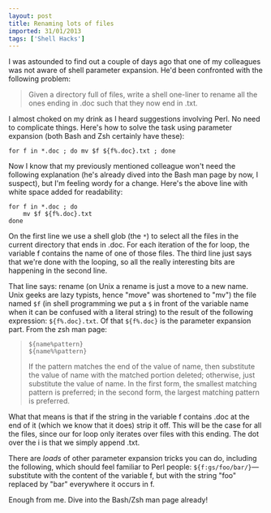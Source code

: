 ```yaml
---
layout: post
title: Renaming lots of files
imported: 31/01/2013
tags: ['Shell Hacks']
---
```


I was astounded to find out a couple of days ago that one of my colleagues was not aware
of shell parameter expansion. He'd been confronted with the following problem:

> Given a directory full of files, write a shell one-liner to rename all the ones ending
> in .doc such that they now end in .txt.

I almost choked on my drink as I heard suggestions involving Perl. No need to complicate
things. Here's how to solve the task using parameter expansion (both Bash and Zsh
certainly have these):

    for f in *.doc ; do mv $f ${f%.doc}.txt ; done

Now I know that my previously mentioned colleague won't need the following explanation
(he's already dived into the Bash man page by now, I suspect), but I'm feeling wordy for a
change. Here's the above line with white space added for readability:

    for f in *.doc ; do
        mv $f ${f%.doc}.txt
    done

On the first line we use a shell glob (the `*`) to select all the files in the current
directory that ends in .doc. For each iteration of the for loop, the variable f contains
the name of one of those files. The third line just says that we're done with the looping,
so all the really interesting bits are happening in the second line.

That line says: rename (on Unix a rename is just a move to a new name. Unix geeks are lazy
typists, hence "move" was shortened to "mv") the file named `$f` (in shell programming we
put a `$` in front of the variable name when it can be confused with a literal string) to
the result of the following expression: `${f%.doc}.txt`. Of that `${f%.doc}` is the
parameter expansion part. From the zsh man page:

> `${name%pattern}`<br/>
> `${name%%pattern}`
>
> If the pattern matches the end of the value of name, then  substitute the value of name
> with the matched portion deleted; otherwise, just substitute the value of name.  In the
> first form, the  smallest matching pattern is preferred; in the second form, the largest
> matching pattern is preferred.

What that means is that if the string in the variable f contains .doc at the end of it
(which we know that it does) strip it off. This will be the case for all the files, since
our for loop only iterates over files with this ending. The dot over the i is that we
simply append .txt.

There are *loads* of other parameter expansion tricks you can do, including the following,
which should feel familiar to Perl people: `${f:gs/foo/bar/}`&mdash;substitute with the
content of the variable f, but with the string "foo" replaced by "bar" everywhere it
occurs in f.

Enough from me. Dive into the Bash/Zsh man page already!
